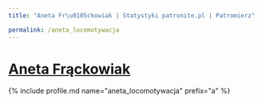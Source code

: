 ```yaml
---
title: "Aneta Fr\u0105ckowiak | Statystyki patronite.pl | Patromierz"

permalink: /aneta_locomotywacja
---
```


# [Aneta Frąckowiak](https://patronite.pl/aneta_locomotywacja)

{% include profile.md name="aneta_locomotywacja" prefix="a" %}
